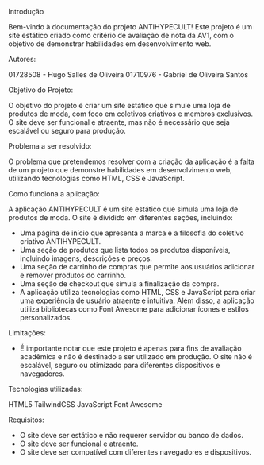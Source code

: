 Introdução

Bem-vindo à documentação do projeto ANTIHYPECULT! Este projeto é um site estático criado como critério de avaliação de nota da AV1, com o objetivo de demonstrar habilidades em desenvolvimento web.

Autores:

01728508 - Hugo Salles de Oliveira
01710976 - Gabriel de Oliveira Santos


Objetivo do Projeto:

O objetivo do projeto é criar um site estático que simule uma loja de produtos de moda, com foco em coletivos criativos e membros exclusivos. O site deve ser funcional e atraente, mas não é necessário que seja escalável ou seguro para produção.

Problema a ser resolvido:

O problema que pretendemos resolver com a criação da aplicação é a falta de um projeto que demonstre habilidades em desenvolvimento web, utilizando tecnologias como HTML, CSS e JavaScript.

Como funciona a aplicação:

A aplicação ANTIHYPECULT é um site estático que simula uma loja de produtos de moda. O site é dividido em diferentes seções, incluindo:

- Uma página de início que apresenta a marca e a filosofia do coletivo criativo ANTIHYPECULT.
- Uma seção de produtos que lista todos os produtos disponíveis, incluindo imagens, descrições e preços.
- Uma seção de carrinho de compras que permite aos usuários adicionar e remover produtos do carrinho.
- Uma seção de checkout que simula a finalização da compra.
- A aplicação utiliza tecnologias como HTML, CSS e JavaScript para criar uma experiência de usuário atraente e intuitiva. Além disso, a aplicação utiliza bibliotecas como Font Awesome para adicionar ícones e estilos personalizados.

Limitações:

- É importante notar que este projeto é apenas para fins de avaliação acadêmica e não é destinado a ser utilizado em produção. O site não é escalável, seguro ou otimizado para diferentes dispositivos e navegadores.

Tecnologias utilizadas:

HTML5
TailwindCSS
JavaScript
Font Awesome

Requisitos:

- O site deve ser estático e não requerer servidor ou banco de dados.
- O site deve ser funcional e atraente.
- O site deve ser compatível com diferentes navegadores e dispositivos.